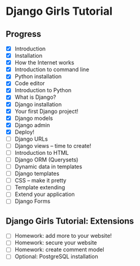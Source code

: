 # Django Girls Tutorial

## Progress

- [x] Introduction
- [x] Installation
- [x] How the Internet works
- [x] Introduction to command line
- [x] Python installation
- [x] Code editor
- [x] Introduction to Python
- [x] What is Django?
- [x] Django installation
- [x] Your first Django project!
- [x] Django models
- [x] Django admin
- [x] Deploy!
- [ ] Django URLs
- [ ] Django views – time to create!
- [ ] Introduction to HTML
- [ ] Django ORM (Querysets)
- [ ] Dynamic data in templates
- [ ] Django templates
- [ ] CSS – make it pretty
- [ ] Template extending
- [ ] Extend your application
- [ ] Django Forms

## Django Girls Tutorial: Extensions

- [ ] Homework: add more to your website!
- [ ] Homework: secure your website
- [ ] Homework: create comment model
- [ ] Optional: PostgreSQL installation
